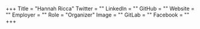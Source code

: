 +++
Title = "Hannah Ricca"
Twitter = ""
LinkedIn = ""
GitHub = ""
Website = ""
Employer = ""
Role = "Organizer"
Image = ""
GitLab = ""
Facebook = ""
+++
